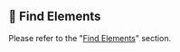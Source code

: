🚤 Find Elements
---

Please refer to the "[Find Elements](https://g1879.gitee.io/drissionpagedocs/get_elements/get_ele_intro)" section.

